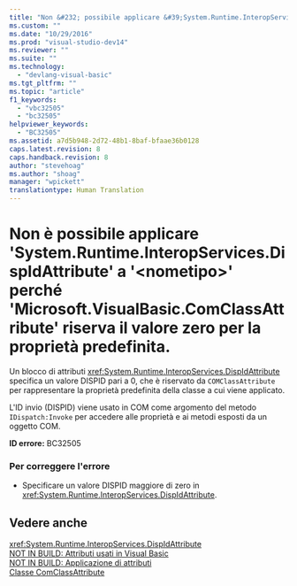 ```yaml
---
title: "Non &#232; possibile applicare &#39;System.Runtime.InteropServices.DispIdAttribute&#39; a &#39;&lt;nometipo&gt;&#39; perch&#233; &#39;Microsoft.VisualBasic.ComClassAttribute&#39; riserva il valore zero per la propriet&#224; predefinita. | Microsoft Docs"
ms.custom: ""
ms.date: "10/29/2016"
ms.prod: "visual-studio-dev14"
ms.reviewer: ""
ms.suite: ""
ms.technology: 
  - "devlang-visual-basic"
ms.tgt_pltfrm: ""
ms.topic: "article"
f1_keywords: 
  - "vbc32505"
  - "bc32505"
helpviewer_keywords: 
  - "BC32505"
ms.assetid: a7d5b948-2d72-48b1-8baf-bfaae36b0128
caps.latest.revision: 8
caps.handback.revision: 8
author: "stevehoag"
ms.author: "shoag"
manager: "wpickett"
translationtype: Human Translation
---
```

# Non &#232; possibile applicare &#39;System.Runtime.InteropServices.DispIdAttribute&#39; a &#39;&lt;nometipo&gt;&#39; perch&#233; &#39;Microsoft.VisualBasic.ComClassAttribute&#39; riserva il valore zero per la propriet&#224; predefinita.
Un blocco di attributi <xref:System.Runtime.InteropServices.DispIdAttribute> specifica un valore DISPID pari a 0, che è riservato da `COMClassAttribute` per rappresentare la proprietà predefinita della classe a cui viene applicato.  
  
 L'ID invio \(DISPID\) viene usato in COM come argomento del metodo `IDispatch:Invoke` per accedere alle proprietà e ai metodi esposti da un oggetto COM.  
  
 **ID errore:** BC32505  
  
### Per correggere l'errore  
  
-   Specificare un valore DISPID maggiore di zero in <xref:System.Runtime.InteropServices.DispIdAttribute>.  
  
## Vedere anche  
 <xref:System.Runtime.InteropServices.DispIdAttribute>   
 [NOT IN BUILD: Attributi usati in Visual Basic](http://msdn.microsoft.com/it-it/22231318-8a40-49af-9245-e0aab723563b)   
 [NOT IN BUILD: Applicazione di attributi](http://msdn.microsoft.com/it-it/2b1703ed-4437-49b3-bc0b-568094324f47)   
 [Classe ComClassAttribute](http://msdn.microsoft.com/it-it/5c2f0835-9210-47dc-bc59-5c1769953574)